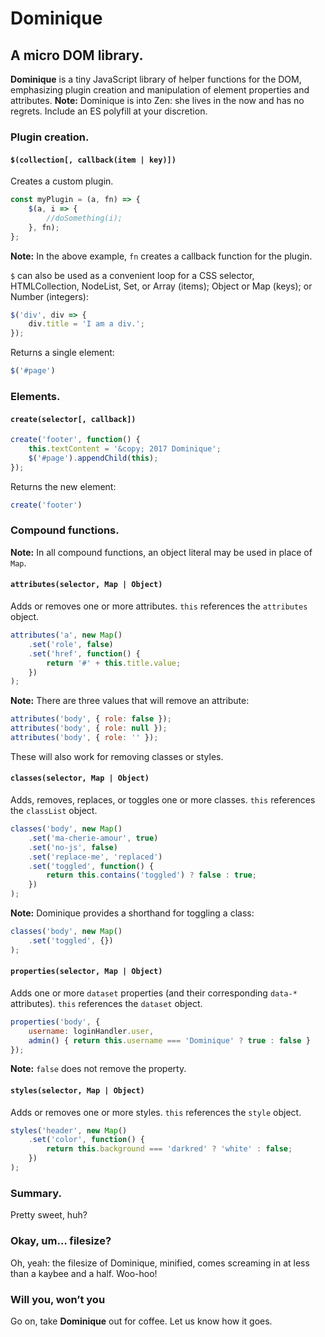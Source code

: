 # Dominique

## A micro DOM library.

**Dominique** is a tiny JavaScript library of helper functions for the DOM, emphasizing plugin creation and manipulation of element properties and attributes. **Note:**  Dominique is into Zen: she lives in the now and has no regrets. Include an <span title="ECMAScript">ES</span> polyfill at your discretion.

### Plugin creation.

#### `$(collection[, callback(item | key)])`

Creates a custom plugin.

```js
const myPlugin = (a, fn) => {
	$(a, i => {
		//doSomething(i);
	}, fn);
};
```

**Note:** In the above example, `fn` creates a callback function for the plugin.

`$` can also be used as a convenient loop for a CSS selector, HTMLCollection, NodeList, Set, or Array (items); Object or Map (keys); or Number (integers):

```js
$('div', div => {
	div.title = 'I am a div.';
});
```

Returns a single element:

```js
$('#page')
```

### Elements.

#### `create(selector[, callback])`

```js
create('footer', function() {
	this.textContent = '&copy; 2017 Dominique';
	$('#page').appendChild(this);
});
```

Returns the new element:

```js
create('footer')
```

### Compound functions.

**Note:** In all compound functions, an object literal may be used in place of `Map`.

#### `attributes(selector, Map | Object)`

Adds or removes one or more attributes. `this` references the `attributes` object.

```js
attributes('a', new Map()
	.set('role', false)
	.set('href', function() {
		return '#' + this.title.value;
	})
);
```

**Note:** There are three values that will remove an attribute:

```js
attributes('body', { role: false });
attributes('body', { role: null });
attributes('body', { role: '' });
```

These will also work for removing classes or styles.

#### `classes(selector, Map | Object)`

Adds, removes, replaces, or toggles one or more classes. `this` references the `classList` object.

```js
classes('body', new Map()
	.set('ma-cherie-amour', true)
	.set('no-js', false)
	.set('replace-me', 'replaced')
	.set('toggled', function() {
		return this.contains('toggled') ? false : true;
	})
);
```

**Note:** Dominique provides a shorthand for toggling a class:

```js
classes('body', new Map()
	.set('toggled', {})
);
```

#### `properties(selector, Map | Object)`

Adds one or more `dataset` properties (and their corresponding `data-*` attributes). `this` references the `dataset` object.

```js
properties('body', {
	username: loginHandler.user,
	admin() { return this.username === 'Dominique' ? true : false }
});
```

**Note:** `false` does not remove the property.

#### `styles(selector, Map | Object)`

Adds or removes one or more styles. `this` references the `style` object.

```js
styles('header', new Map()
	.set('color', function() {
		return this.background === 'darkred' ? 'white' : false;
	})
);
```

### Summary.

Pretty sweet, huh?

### Okay, um&hellip; filesize?

Oh, yeah: the filesize of Dominique, minified, comes screaming in at less than a kaybee and a half. Woo-hoo!

### Will you, won&rsquo;t you

Go on, take **Dominique** out for coffee. Let us know how it goes.
